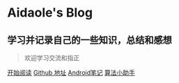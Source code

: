 # Aidaole's Blog

## 学习并记录自己的一些知识，总结和感想

> 欢迎学习交流和指正

[开始阅读](/android/aimusic.md)
[Github 地址](https://github.com/aidaole)
[Android笔记](/android/aimusic.md)
[算法小助手](/algorithm/README.md)

<!-- 自定义样式 -->
<style>
  section.cover .cover-main p a {
    background-color: var(--theme-color, #42b983);
    color: #fff !important;
    border-radius: 10px;
    padding: 5px 15px;
    margin: 5px 10px;
    text-decoration: none;
    display: inline-block;
    cursor: pointer;
    border: 1px solid var(--theme-color, #42b983);
    transition: all 0.3s ease;
  }
  
  section.cover .cover-main p a:hover {
    color: var(--theme-color, #42b983) !important;
    background-color: #fff;
  }

  section.cover .cover-main h1 {
    color: var(--theme-color, #42b983);
    font-size: 4rem;
    margin: 1rem 0;
  }

  section.cover .cover-main h2 {
    font-size: 1.5rem;
    margin: 1rem 0;
  }

  section.cover .cover-main blockquote {
    font-size: 1.2rem;
    color: #666;
    margin: 2rem 0;
  }
</style>

<!-- ![](images/_coverpage/2025-03-11-22-02-44.png ':size=300') -->
